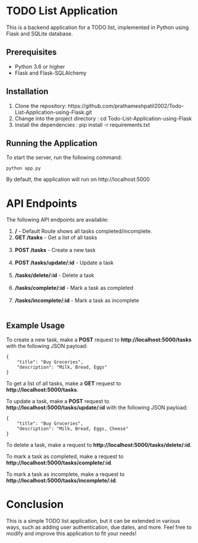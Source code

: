 # TODO List Application
This is a backend application for a TODO list, implemented in Python using Flask and SQLite database.<br>

## Prerequisites
<ul>
  <li>Python 3.6 or higher</li>
  <li>Flask and Flask-SQLAlchemy</li>
</ul>

## Installation
<ul >
  <li type="1">Clone the repository: https://github.com/prathameshpatil2002/Todo-List-Application-using-Flask.git</li>
  <li type="1">Change into the project directory : cd Todo-List-Application-using-Flask</li>
  <li type="1">Install the dependencies : pip install -r requirements.txt</li>
</ul>

## Running the Application
To start the server, run the following command: <br>
```
python app.py
```
By default, the application will run on http://localhost:5000

# API Endpoints

The following API endpoints are available:

1. **/** - Default Route shows all tasks completed/incomplete.
2. **GET /tasks** - Get a list of all tasks<br><br>
3. **POST /tasks** - Create a new task<br><br>
4. **POST /tasks/update/:id** - Update a task<br><br>
5. **/tasks/delete/:id** - Delete a task<br><br>
6. **/tasks/complete/:id** - Mark a task as completed<br><br>
7. **/tasks/incomplete/:id** - Mark a task as incomplete<br><br>

## Example Usage

To create a new task, make a **POST** request to **http://localhost:5000/tasks** with the following JSON payload:<br>
```
{
    "title": "Buy Groceries",
    "description": "Milk, Bread, Eggs"
}
```
To get a list of all tasks, make a **GET** request to **http://localhost:5000/tasks**.<br>

To update a task, make a **POST** request to **http://localhost:5000/tasks/update/:id** with the following JSON payload:<br>
```
{
    "title": "Buy Groceries",
    "description": "Milk, Bread, Eggs, Cheese"
}
```
To delete a task, make a request to **http://localhost:5000/tasks/delete/:id**.<br>

To mark a task as completed, make a request to **http://localhost:5000/tasks/complete/:id**.<br>

To mark a task as incomplete, make a request to **http://localhost:5000/tasks/incomplete/:id**.<br>

# Conclusion
This is a simple TODO list application, but it can be extended in various ways, such as adding user authentication, due dates, and more. Feel free to modify and improve this application to fit your needs!
